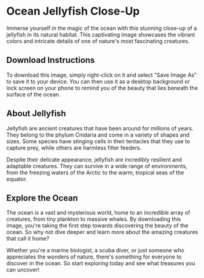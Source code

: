 <!--font:Open Sans-->

# Ocean Jellyfish Close-Up

Immerse yourself in the magic of the ocean with this stunning close-up of a jellyfish in its natural habitat. This captivating image showcases the vibrant colors and intricate details of one of nature's most fascinating creatures.

## Download Instructions

To download this image, simply right-click on it and select "Save Image As" to save it to your device. You can then use it as a desktop background or lock screen on your phone to remind you of the beauty that lies beneath the surface of the ocean.

## About Jellyfish

Jellyfish are ancient creatures that have been around for millions of years. They belong to the phylum Cnidaria and come in a variety of shapes and sizes. Some species have stinging cells in their tentacles that they use to capture prey, while others are harmless filter feeders.

Despite their delicate appearance, jellyfish are incredibly resilient and adaptable creatures. They can survive in a wide range of environments, from the freezing waters of the Arctic to the warm, tropical seas of the equator.

## Explore the Ocean

The ocean is a vast and mysterious world, home to an incredible array of creatures, from tiny plankton to massive whales. By downloading this image, you're taking the first step towards discovering the beauty of the ocean. So why not dive deeper and learn more about the amazing creatures that call it home?

Whether you're a marine biologist, a scuba diver, or just someone who appreciates the wonders of nature, there's something for everyone to discover in the ocean. So start exploring today and see what treasures you can uncover!

<!--

Write me markdown content of website with wallpaper:

"A close-up of a jellyfish in the ocean"

The header of the page should not be copy of the text but rather a real content of the website which is using this wallpaper.


---


# Ocean Life Wallpaper

Decorate your desktop or phone with this stunning close-up of a jellyfish in the ocean. This wallpaper captures the vibrant colors and intricate details of one of nature's most fascinating creatures.

## Download Instructions

To download this wallpaper, simply right-click on the image and select "Save Image As" to save it to your device. You can then set it as your desktop background or lock screen on your phone.

## About Jellyfish

Jellyfish are marine animals that belong to the phylum Cnidaria. They are known for their umbrella-shaped bells and trailing tentacles that they use to capture prey. There are over 2,000 species of jellyfish, ranging in size from just a few millimeters to over two meters in diameter.

Despite their beauty, jellyfish can be dangerous to humans. Some species have stinging cells in their tentacles that can cause painful welts or even death. It's important to always be cautious when swimming in areas where jellyfish are present.

## Conclusion

Whether you're a fan of marine life or just looking for a stunning new wallpaper, this close-up of a jellyfish in the ocean is sure to impress. Download it today and enjoy the beauty of nature on your device.


---


Heading should not include word "wallpaper". The website should not be about the wallpaper itself, wallpaper is just a related background, rewrite whole content.


---


# Discover the Wonders of the Ocean

Get a glimpse of the mesmerizing world beneath the waves with this stunning close-up of a jellyfish in its natural habitat. This captivating image captures the vibrant colors and intricate details of one of nature's most fascinating creatures.

## Download Instructions

To download this image, simply right-click on it and select "Save Image As" to save it to your device. You can then use it as a desktop background or lock screen on your phone to remind you of the beauty that lies beneath the surface of the ocean.

## About Jellyfish

Jellyfish are ancient creatures that have been around for millions of years. They belong to the phylum Cnidaria and come in a variety of shapes and sizes. Some species have stinging cells in their tentacles that they use to capture prey, while others are harmless filter feeders.

Despite their delicate appearance, jellyfish are incredibly resilient and adaptable creatures. They can survive in a wide range of environments, from the freezing waters of the Arctic to the warm, tropical seas of the equator.

## Explore the Ocean

The ocean is home to an incredible array of creatures, from tiny plankton to massive whales. By downloading this image, you're taking the first step towards discovering the wonders of the ocean. So why not dive deeper and learn more about the amazing creatures that call it home?

Whether you're a marine biologist, a scuba diver, or just someone who appreciates the beauty of nature, there's something for everyone to discover in the ocean. So start exploring today and see what treasures you can uncover!


---


Heading is too long, rewrite whole content.


---


# Discover the Beauty of the Ocean with a Jellyfish Close-Up

Experience the magic of the ocean with this stunning close-up of a jellyfish in its natural habitat. This captivating image showcases the vibrant colors and intricate details of one of nature's most fascinating creatures.

## Download Instructions

To download this image, simply right-click on it and select "Save Image As" to save it to your device. You can then use it as a desktop background or lock screen on your phone to remind you of the beauty that lies beneath the surface of the ocean.

## About Jellyfish

Jellyfish are ancient creatures that have been around for millions of years. They belong to the phylum Cnidaria and come in a variety of shapes and sizes. Some species have stinging cells in their tentacles that they use to capture prey, while others are harmless filter feeders.

Despite their delicate appearance, jellyfish are incredibly resilient and adaptable creatures. They can survive in a wide range of environments, from the freezing waters of the Arctic to the warm, tropical seas of the equator.

## Explore the Ocean

The ocean is home to an incredible array of creatures, from tiny plankton to massive whales. By downloading this image, you're taking the first step towards discovering the beauty of the ocean. So why not dive deeper and learn more about the amazing creatures that call it home?

Whether you're a marine biologist, a scuba diver, or just someone who appreciates the wonders of nature, there's something for everyone to discover in the ocean. So start exploring today and see what treasures you can uncover!


---


Heading is too long, rewrite whole content.


---


# Dive into the Beauty of the Ocean with a Jellyfish Close-Up

Immerse yourself in the magic of the ocean with this stunning close-up of a jellyfish in its natural habitat. This captivating image showcases the vibrant colors and intricate details of one of nature's most fascinating creatures.

## Download Instructions

To download this image, simply right-click on it and select "Save Image As" to save it to your device. You can then use it as a desktop background or lock screen on your phone to remind you of the beauty that lies beneath the surface of the ocean.

## About Jellyfish

Jellyfish are ancient creatures that have been around for millions of years. They belong to the phylum Cnidaria and come in a variety of shapes and sizes. Some species have stinging cells in their tentacles that they use to capture prey, while others are harmless filter feeders.

Despite their delicate appearance, jellyfish are incredibly resilient and adaptable creatures. They can survive in a wide range of environments, from the freezing waters of the Arctic to the warm, tropical seas of the equator.

## Explore the Ocean

The ocean is a vast and mysterious world, home to an incredible array of creatures, from tiny plankton to massive whales. By downloading this image, you're taking the first step towards discovering the beauty of the ocean. So why not dive deeper and learn more about the amazing creatures that call it home?

Whether you're a marine biologist, a scuba diver, or just someone who appreciates the wonders of nature, there's something for everyone to discover in the ocean. So start exploring today and see what treasures you can uncover!


---


Write me a Google font which is best fitting for the website.

Pick from the list:
- IBM Plex Sans
- Orbitron
- Dancing Script
- Playfair Display
- Lobster
- Open Sans
- Raleway
- Roboto
- Futura
- Lato
- Inter
- Barlow Condensed
- Poppins
- Great Vibes
- Montserrat
- Exo 2
- Alegreya


Write just the font name nothing else.


---


I would recommend using "Open Sans" as it is a clean and modern font that is easy to read and works well for both headings and body text.

-->
